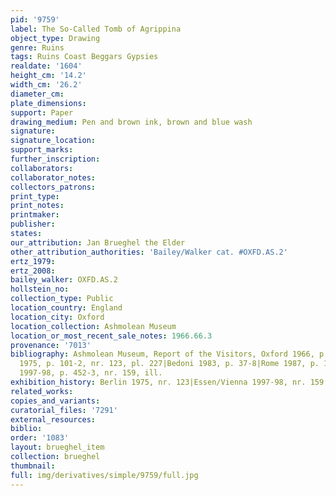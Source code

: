 ```yaml
---
pid: '9759'
label: The So-Called Tomb of Agrippina
object_type: Drawing
genre: Ruins
tags: Ruins Coast Beggars Gypsies
realdate: '1604'
height_cm: '14.2'
width_cm: '26.2'
diameter_cm: 
plate_dimensions: 
support: Paper
drawing_medium: Pen and brown ink, brown and blue wash
signature: 
signature_location: 
support_marks: 
further_inscription: 
collaborators: 
collaborator_notes: 
collectors_patrons: 
print_type: 
print_notes: 
printmaker: 
publisher: 
states: 
our_attribution: Jan Brueghel the Elder
other_attribution_authorities: 'Bailey/Walker cat. #OXFD.AS.2'
ertz_1979: 
ertz_2008: 
bailey_walker: OXFD.AS.2
hollstein_no: 
collection_type: Public
location_country: England
location_city: Oxford
location_collection: Ashmolean Museum
location_or_most_recent_sale_notes: 1966.66.3
provenance: '7013'
bibliography: Ashmolean Museum, Report of the Visitors, Oxford 1966, p. 30|Berlin
  1975, p. 101-2, nr. 123, pl. 227|Bedoni 1983, p. 37-8|Rome 1987, p. 100|Essen/Vienna
  1997-98, p. 452-3, nr. 159, ill.
exhibition_history: Berlin 1975, nr. 123|Essen/Vienna 1997-98, nr. 159
related_works: 
copies_and_variants: 
curatorial_files: '7291'
external_resources: 
biblio: 
order: '1083'
layout: brueghel_item
collection: brueghel
thumbnail: 
full: img/derivatives/simple/9759/full.jpg
---
```

